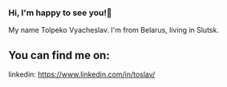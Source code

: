### Hi, I'm happy to see you!👋

My name Tolpeko Vyacheslav. I'm from Belarus, living in Slutsk. 

## You can find me on:
linkedin: https://www.linkedin.com/in/toslav/ 




<!--
**Tolpeko-Slava/Tolpeko-Slava** is a ✨ _special_ ✨ repository because its `README.md` (this file) appears on your GitHub profile.

Here are some ideas to get you started:

- 🔭 I’m currently working on ...
- 🌱 I’m currently learning ...
- 👯 I’m looking to collaborate on ...
- 🤔 I’m looking for help with ...
- 💬 Ask me about ...
- 📫 How to reach me: ...
- 😄 Pronouns: ...
- ⚡ Fun fact: ...
-->
